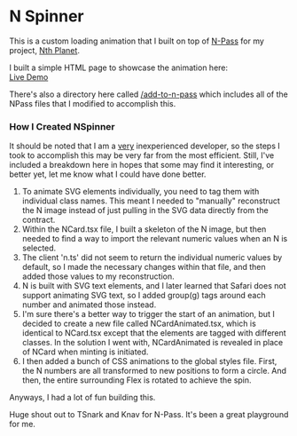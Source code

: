 # N Spinner

This is a custom loading animation that I built on top of [N-Pass](https://github.com/TSnark/n-pass) for my project, [Nth Planet](https://nthpla.net). 

I built a simple HTML page to showcase the animation here:  
[Live Demo](https://nthplanet.github.io/n-spinner/)

There's also a directory here called [/add-to-n-pass](add-to-n-pass) which includes all of the NPass files that I modified to accomplish this.

### How I Created NSpinner
It should be noted that I am a <ins>very</ins> inexperienced developer, so the steps I took to accomplish this may be very far from the most efficient. Still, I've included a breakdown here in hopes that some may find it interesting, or better yet, let me know what I could have done better.

1. To animate SVG elements individually, you need to tag them with individual class names. This meant I needed to "manually" reconstruct the N image instead of just pulling in the SVG data directly from the contract.
  1. Within the NCard.tsx file, I built a skeleton of the N image, but then needed to find a way to import the relevant numeric values when an N is selected.
  1. The client 'n.ts' did not seem to return the individual numeric values by default, so I made the necessary changes within that file, and then added those values to my reconstruction.
  1. N is built with SVG text elements, and I later learned that Safari does not support animating SVG text, so I added group(g) tags around each number and animated those instead.
1. I'm sure there's a better way to trigger the start of an animation, but I decided to create a new file called NCardAnimated.tsx, which is identical to NCard.tsx except that the elements are tagged with different classes. In the solution I went with, NCardAnimated is revealed in place of NCard when minting is initiated.
1. I then added a bunch of CSS animations to the global styles file. First, the N numbers are all transformed to new positions to form a circle. And then, the entire surrounding Flex is rotated to achieve the spin.

Anyways, I had a lot of fun building this. 

Huge shout out to TSnark and Knav for N-Pass. It's been a great playground for me.

